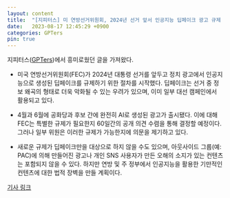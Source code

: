 ```yaml
---
layout: content
title:  "[지피터스] 미 연방선거위원회, 2024년 선거 앞서 인공지능 딥페이크 광고 규제 추진"
date:   2023-08-17 12:45:29 +0900
categories: GPTers
pin: true
---
```


지피터스([GPTers](https://www.gpters.org/c/news/2024))에서 흥미로웠던 글을 가져왔다.

- 미국 연방선거위원회(FEC)가 2024년 대통령 선거를 앞두고 정치 광고에서 인공지능으로 생성된 딥페이크를 규제하기 위한 절차를 시작했다. 딥페이크는 선거 중 정보 왜곡의 형태로 더욱 악화될 수 있는 우려가 있으며, 이미 일부 대선 캠페인에서 활용되고 있다.

- 4월과 6월에 공화당과 후보 간에 완전히 AI로 생성된 광고가 출시됐다. 이에 대해 FEC는 특별한 규제가 필요한지 60일간의 공개 의견 수렴을 통해 결정할 예정이다. 그러나 일부 위원은 이러한 규제가 가능한지에 의문을 제기하고 있다.

- 새로운 규제가 딥페이크만을 대상으로 하지 않을 수도 있으며, 아웃사이드 그룹(예: PAC)에 의해 만들어진 광고나 개인 SNS 사용자가 만든 오해의 소지가 있는 컨텐츠는 포함되지 않을 수 있다. 하지만 연방 및 주 정부에서 인공지능을 활용한 기만적인 컨텐츠에 대한 법적 장벽을 만들 계획이다. 

[기사 링크](https://apnews.com/article/fec-artificial-intelligence-deepfakes-election-2024-95399e640bd1e41182f6c631717cc826)